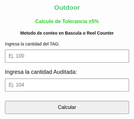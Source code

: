<html lang="es">
<head>
  <meta charset="UTF-8" />
  <h2 style="color:#50C878; text-align: center;">Outdoor</h2>

  <meta name="viewport" content="width=device-width, initial-scale=1.0" />
  <style>
    body { font-family: sans-serif; padding: 20px; max-width: 400px; margin: auto; }
    input, button { width: 100%; padding: 10px; margin-top: 10px; font-size: 16px; }
    p { font-size: 18px; margin-top: 20px; }
    #mensaje {
      font-weight: bold;
      margin-top: 15px;
      font-size: 18px;
    }
    .dentro {
      color: green;
    }
    .fuera {
      color: red;
    }
  </style>
</head>
<body>
  <h3 style="color: #32CD32; text-align: center;">Calculo de Tolerancia ±5%</h3>
  <h4 style=" text-align: center;">Metodo de conteo en Bascula o Reel Counter</h4>
  <label>Ingresa la cantidad del TAG:
    <input type="number" id="numero1" placeholder="Ej. 100" />
  </label>

  <label>Ingresa la cantidad Auditada:
    <input type="number" id="numero2" placeholder="Ej. 104" />
  </label>

  <button onclick="calcular()">Calcular</button>

  <p id="resultado"></p>
  <p id="mensaje"></p>

  <script>
    function calcular() {
      const n1 = parseFloat(document.getElementById('numero1').value);
      const n2 = parseFloat(document.getElementById('numero2').value);

      if (isNaN(n1) || isNaN(n2)) {
        document.getElementById('resultado').innerText = "Por favor, ingresa números válidos.";
        document.getElementById('mensaje').innerText = "";
        return;
      }

      const tolerancia = n1 * 0.05;
      const minimo = Math.round(n1 - tolerancia);
      const maximo = Math.round(n1 + tolerancia);

      document.getElementById('resultado').innerHTML = 
        `Valor Mínimo: ${minimo} <br> Valor Máximo: ${maximo} <br>`;

      const mensaje = document.getElementById('mensaje');
      if (n2 >= minimo && n2 <= maximo) {
        mensaje.innerText = "Cantidad dentro de tolerancia, no debemos hacer ningun cambio 🙂";
        mensaje.className = "dentro";
      } else {
        mensaje.innerText = "Cantidad fuera de tolerancia, el TAG está equivocado 😞";
        mensaje.className = "fuera";
      }
    }
  </script>
</body>
</html>
